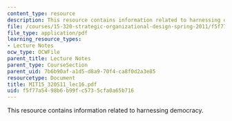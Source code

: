 ```yaml
---
content_type: resource
description: This resource contains information related to harnessing democracy.
file: /courses/15-320-strategic-organizational-design-spring-2011/f5f77a5498b6b99fc5735cfa0a65b716_MIT15_320S11_lec16.pdf
file_type: application/pdf
learning_resource_types:
- Lecture Notes
ocw_type: OCWFile
parent_title: Lecture Notes
parent_type: CourseSection
parent_uid: 7b6b90af-a1d5-d8a9-70f4-ca8f0d2a3e85
resourcetype: Document
title: MIT15_320S11_lec16.pdf
uid: f5f77a54-98b6-b99f-c573-5cfa0a65b716
---
```

This resource contains information related to harnessing democracy.

